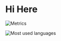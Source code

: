# Hi Here

![Metrics](https://metrics.lecoq.io/TheHiddenObserver?template=classic&base=header%2C%20activity%2C%20community%2C%20repositories%2C%20metadata&base.indepth=false&base.hireable=false&base.skip=false&config.timezone=Asia%2FShanghai)


![Most used languages](https://github-readme-stats.vercel.app/api/top-langs/?username=TheHiddenObserver&layout=compact&hide_border=true&langs_count=10)
